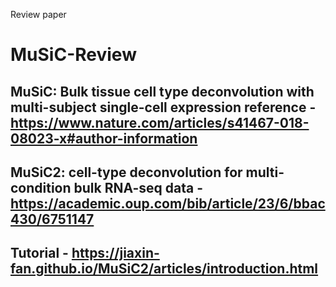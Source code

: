 Review paper

# MuSiC-Review

## MuSiC: Bulk tissue cell type deconvolution with multi-subject single-cell expression reference - https://www.nature.com/articles/s41467-018-08023-x#author-information
## MuSiC2: cell-type deconvolution for multi-condition bulk RNA-seq data - https://academic.oup.com/bib/article/23/6/bbac430/6751147

## Tutorial - https://jiaxin-fan.github.io/MuSiC2/articles/introduction.html



